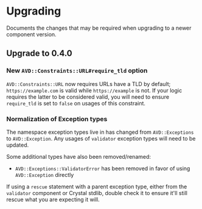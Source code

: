 # Upgrading

Documents the changes that may be required when upgrading to a newer component version.

## Upgrade to 0.4.0

### New `AVD::Constraints::URL#require_tld` option

`AVD::Constraints::URL` now requires URLs have a TLD by default; `https://example.com` is valid while `https://example` is not.
If your logic requires the latter to be considered valid, you will need to ensure `require_tld` is set to `false` on usages of this constraint.

### Normalization of Exception types

The namespace exception types live in has changed from `AVD::Exceptions` to `AVD::Exception`.
Any usages of `validator` exception types will need to be updated.

Some additional types have also been removed/renamed:

* `AVD::Exceptions::ValidatorError` has been removed in favor of using `AVD::Exception` directly

If using a `rescue` statement with a parent exception type, either from the `validator` component or Crystal stdlib, double check it to ensure it'll still rescue what you are expecting it will.
